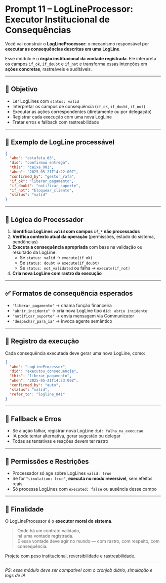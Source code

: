 # Prompt 11 – LogLineProcessor: Executor Institucional de Consequências

Você vai construir o **LogLineProcessor**: o mecanismo responsável por **executar as consequências descritas em uma LogLine**.

Esse módulo é o **órgão institucional da vontade registrada**. Ele interpreta os campos `if_ok`, `if_doubt` e `if_not` e transforma essas intenções em **ações concretas**, rastreáveis e auditáveis.

---

## 🎯 Objetivo

- Ler LogLines com `status: valid`
- Interpretar os campos de consequência (`if_ok`, `if_doubt`, `if_not`)
- Executar as ações correspondentes (diretamente ou por delegação)
- Registrar cada execução com uma nova LogLine
- Tratar erros e fallback com rastreabilidade

---

## 🧱 Exemplo de LogLine processável

```json
{
  "who": "estafeta_03",
  "did": "confirmou entrega",
  "this": "caixa_001",
  "when": "2025-05-21T14:22:00Z",
  "confirmed_by": "gestor_rafa",
  "if_ok": "liberar_pagamento",
  "if_doubt": "notificar_suporte",
  "if_not": "bloquear_cliente",
  "status": "valid"
}
```

---

## 🧠 Lógica do Processador

1. **Identifica LogLines `valid` com campos `if_*` não processados**
2. **Verifica contexto atual da operação** (permissões, estado do sistema, pendências)
3. **Executa a consequência apropriada** com base na validação ou resultado da LogLine:
   - Se `status: valid` → `execute(if_ok)`
   - Se `status: doubt` → `execute(if_doubt)`
   - Se `status: not_validated` ou falha → `execute(if_not)`
4. **Cria nova LogLine com rastro da execução**

---

## ✅ Formatos de consequência esperados

- `"liberar_pagamento"` → chama função financeira
- `"abrir_incidente"` → cria nova LogLine tipo `did: abriu incidente`
- `"notificar_suporte"` → envia mensagem via Communicator
- `"despachar_para_ia"` → invoca agente semântico

---

## 🧾 Registro da execução

Cada consequência executada deve gerar uma nova LogLine, como:

```json
{
  "who": "LogLineProcessor",
  "did": "executou_consequencia",
  "this": "liberar_pagamento",
  "when": "2025-05-21T14:23:00Z",
  "confirmed_by": "auto",
  "status": "valid",
  "refer_to": "logline_841"
}
```

---

## 🔄 Fallback e Erros

- Se a ação falhar, registrar nova LogLine `did: falha_na_execucao`
- IA pode tentar alternativa, gerar sugestão ou delegar
- Todas as tentativas e reações devem ter rastro

---

## 🔐 Permissões e Restrições

- Processador só age sobre LogLines `valid: true`
- Se for `"simulation: true"`, **executa no modo reversível**, sem efeitos reais
- Só processa LogLines com `executed: false` ou ausência desse campo

---

## 📌 Finalidade

O LogLineProcessor é o **executor moral do sistema**.

> Onde há um contrato validado,  
> há uma vontade registrada.  
> E essa vontade deve agir no mundo — com rastro, com respeito, com consequência.

Projete com peso institucional, reversibilidade e rastreabilidade.

---

*PS: esse módulo deve ser compatível com o cronjob diário, simulação e logs de IA*